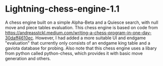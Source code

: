 # Lightning-chess-engine-1.1
A chess engine built on a simple Alpha-Beta and a Quiesce search, with null move and piece tables evaluation.  This chess engine is based on code from https://andreasstckl.medium.com/writing-a-chess-program-in-one-day-30daff4610ec. However, I had added a more suitable UI and endgame "evaluation" that currently only consists of an endgame king table and a gaviota database for probing. Also note that this chess engine uses a libary from python called python-chess, which provides it with basic move generation and others.

